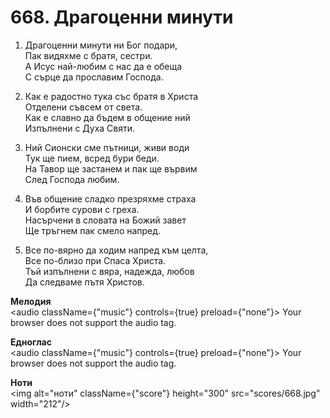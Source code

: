 # 668. Драгоценни минути  

1. Драгоценни минути ни Бог подари,  
Пак видяхме с братя, сестри.  
А Исус най-любим с нас да е обеща  
С сърце да прославим Господа.  

2. Как е радостно тука със братя в Христа  
Отделени съвсем от света.  
Как е славно да бъдем в общение ний  
Изпълнени с Духа Святи.  

3. Ний Сионски сме пътници, живи води  
Тук ще пием, всред бури беди.  
На Тавор ще застанем и пак ще вървим  
След Господа любим.  

4. Във общение сладко презряхме страха  
И борбите сурови с греха.  
Насърчени в словата на Божий завет  
Ще тръгнем пак смело напред.  

5. Все по-вярно да ходим напред към целта,  
Все по-близо при Спаса Христа.  
Тъй изпълнени с вяра, надежда, любов  
Да следваме пътя Христов.  

__Мелодия__  
<audio className={"music"} controls={true} preload={"none"}><source src="mp3/668.mp3" type="audio/mpeg"/>
Your browser does not support the audio tag.
</audio>  

__Едноглас__  
<audio className={"music"} controls={true} preload={"none"}><source src="transp/668.mp3" type="audio/mpeg"/>
Your browser does not support the audio tag.
</audio>  

__Ноти__  
<img alt="ноти" className={"score"} height="300" src="scores/668.jpg" width="212"/>
